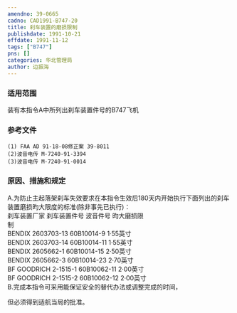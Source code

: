 ```yaml
---
amendno: 39-0665  
cadno: CAD1991-B747-20  
title: 刹车装置的磨损限制  
publishdate: 1991-10-21  
effdate: 1991-11-12  
tags: ["B747"]  
pns: []  
categories: 华北管理局  
author: 边振海  
---
```

  
### 适用范围  
装有本指令A中所列出刹车装置件号的B747飞机  
  
<!--more-->  
### 参考文件  
    (1) FAA AD 91-18-08修正案 39-8011  
    (2)波音电传 M-7240-91-3394  
    (3)波音电传 M-7240-91-0014  
  
### 原因、措施和规定  
A.为防止主起落架刹车失效要求在本指令生效后180天内开始执行下面列出的刹车装置磨损昀大限度的标准(除非事先已执行)：  
       刹车装置厂家 刹车装置件号     波音件号   昀大磨损限  
制  
BENDIX   2603703-13  60B10014-9   1·55英寸  
BENDIX   2603703-14  60B10014-11     1·55英寸  
BENDIX   2605662-1   60B10014-15     2·50英寸  
BENDIX   2605662-3   60B10014-23     2·70英寸  
BF GOODRICH   2-1515-1    60B10062-11     2·00英寸  
BF GOODRICH   2-1515-2    60B10062-12     2·00英寸  
    B.完成本指令可采用能保证安全的替代办法或调整完成的时间，  
  
但必须得到适航当局的批准。  
